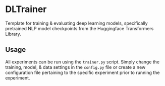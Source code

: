 # DLTrainer
Template for training & evaluating deep learning models, specifically pretrained NLP model checkpoints from the Huggingface Transformers Library.

## Usage
All experiments can be run using the `trainer.py` script. Simply change the training, model, & data settings in the `config.py` file or create a new configuration file pertaining to the specific experiment prior to running the experiment. 
